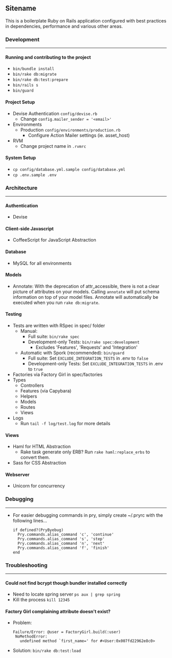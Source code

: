 ## Sitename
This is a boilerplate Ruby on Rails application configured with best practices in dependencies, performance and various other areas.

### Development
---
#### Running and contributing to the project
- ```bin/bundle install```
- ```bin/rake db:migrate```
- ```bin/rake db:test:prepare```
- ```bin/rails s```
- ```bin/guard```

#### Project Setup
- Devise Authentication ```config/devise.rb```
    - Change ```config.mailer_sender = '<email>'```
- Environments
    - Production ```config/environments/production.rb```
        - Configure Action Mailer settings (ie. asset_host)
- RVM
    - Change project name in ```.rvmrc```

#### System Setup
- ```cp config/database.yml.sample config/database.yml```
- ```cp .env.sample .env```

### Architecture
---
#### Authentication
- Devise

#### Client-side Javascript
- CoffeeScript for JavaScript Abstraction

#### Database
- MySQL for all environments

#### Models
- Annotate: With the deprecation of attr_accessible, there is not a clear picture of attributes on your models.
  Calling ```annotate``` will put schema information on top of your model files. Annotate will automatically be
  executed when you run ```rake db:migrate```.

#### Testing
- Tests are written with RSpec in spec/ folder
    - Manual:
        - Full suite: ```bin/rake spec```
        - Development-only Tests: ```bin/rake spec:development```
            - Excludes 'Features', 'Requests' and 'Integration'
    - Automatic with Spork (recommended): ```bin/guard```
        - Full suite: Set ```EXCLUDE_INTEGRATION_TESTS``` in .env to ```false```
        - Development-only Tests: Set ```EXCLUDE_INTEGRATION_TESTS``` in .env to ```true```
- Factories via Factory Girl in spec/factories
- Types
    - Controllers
    - Features (via Capybara)
    - Helpers
    - Models
    - Routes
    - Views
- Logs
    - Run ```tail -f log/test.log``` for more details

#### Views
- Haml for HTML Abstraction
    - Rake task generate only ERB? Run ```rake haml:replace_erbs``` to convert them.
- Sass for CSS Abstraction

#### Webserver
- Unicorn for concurrency

### Debugging
---
- For easier debugging commands in pry, simply create ~/.pryrc with the following lines...

    ```
    if defined?(PryByebug)
      Pry.commands.alias_command 'c', 'continue'
      Pry.commands.alias_command 's', 'step'
      Pry.commands.alias_command 'n', 'next'
      Pry.commands.alias_command 'f', 'finish'
    end
    ```

### Troubleshooting
---
#### Could not find bcrypt though bundler installed correctly
- Need to locate spring server ```ps aux | grep spring```
- Kill the process ```kill 12345```

#### Factory Girl complaining attribute doesn't exist?
- Problem:

    ```
    Failure/Error: @user = FactoryGirl.build(:user)
     NoMethodError:
       undefined method `first_name=' for #<User:0x007fd22962e8c0>
    ```

- Solution: ```bin/rake db:test:load```
